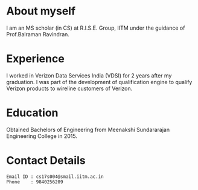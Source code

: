<title> Arjun Manoharan </title>

# About myself
I am an MS scholar (in CS) at R.I.S.E. Group, IITM under the guidance of Prof.Balraman Ravindran.
  
# Experience
I worked in Verizon Data Services India (VDSI) for 2 years after my graduation. I was part of the development of qualification engine to qualify Verizon products to wireline customers of Verizon.
    
# Education
Obtained Bachelors of Engineering from Meenakshi Sundararajan Engineering College in 2015.

# Contact Details
    Email ID : cs17s004@smail.iitm.ac.in
    Phone    : 9840256209
